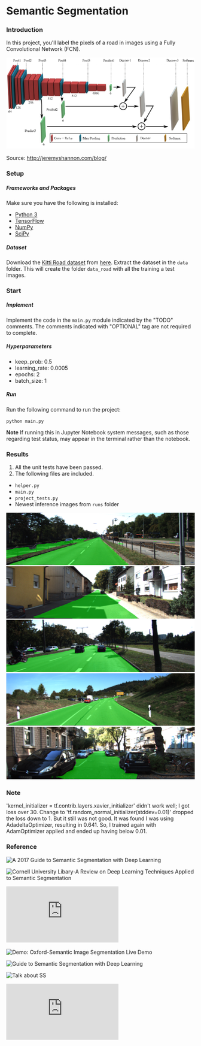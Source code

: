 # Semantic Segmentation
### Introduction
In this project, you'll label the pixels of a road in images using a Fully Convolutional Network (FCN).

![FCN Architecture](FCNarch.png)

Source: http://jeremyshannon.com/blog/

### Setup
##### Frameworks and Packages
Make sure you have the following is installed:
 - [Python 3](https://www.python.org/)
 - [TensorFlow](https://www.tensorflow.org/)
 - [NumPy](http://www.numpy.org/)
 - [SciPy](https://www.scipy.org/)
##### Dataset
Download the [Kitti Road dataset](http://www.cvlibs.net/datasets/kitti/eval_road.php) from [here](http://www.cvlibs.net/download.php?file=data_road.zip).  Extract the dataset in the `data` folder.  This will create the folder `data_road` with all the training a test images.

### Start
##### Implement
Implement the code in the `main.py` module indicated by the "TODO" comments.
The comments indicated with "OPTIONAL" tag are not required to complete.

##### Hyperparameters
- keep_prob: 0.5
- learning_rate: 0.0005
- epochs: 2
- batch_size: 1


##### Run
Run the following command to run the project:
```
python main.py
```
**Note** If running this in Jupyter Notebook system messages, such as those regarding test status, may appear in the terminal rather than the notebook.

### Results

1. All the unit tests have been passed.
2. The following files are included.
 - `helper.py`
 - `main.py`
 - `project_tests.py`
 - Newest inference images from `runs` folder

 ![](um_000002.png)
 ![](um_000080.png)
 ![](umm_000024.png)
 ![](umm_000034.png)
 ![](uu_000099.png)

### Note
'kernel_initializer = tf.contrib.layers.xavier_initializer' didn't work well; I got loss over 30. Change
to 'tf.random_normal_initializer(stddev=0.01)' dropped the loss down to 1. But it still was not good.
It was found I was using AdadeltaOptimizer, resulting in 0.641. So, I trained again with AdamOptimizer applied
and ended up having below 0.01.


 ### Reference

 ![A 2017 Guide to Semantic Segmentation with Deep Learning](http://blog.qure.ai/notes/semantic-segmentation-deep-learning-review)

 ![Cornell University Libary-A Review on Deep Learning Techniques Applied to Semantic Segmentation](https://arxiv.org/abs/1704.06857)

 ![Demo: Cambridge - SegNet](http://mi.eng.cam.ac.uk/projects/segnet/demo.php#demo)

 ![Demo: Oxford-Semantic Image Segmentation Live Demo](http://www.robots.ox.ac.uk/~szheng/crfasrnndemo)

 ![Guide to Semantic Segmentation with Deep Learning](http://blog.qure.ai/notes/semantic-segmentation-deep-learning-review)

![Talk about SS](http://techtalks.tv/talks/fully-convolutional-networks-for-semantic-segmentation/61606/)

![Fully Convolutional Networks for Semantic Segmentation](https://people.eecs.berkeley.edu/~jonlong/long_shelhamer_fcn.pdf)
